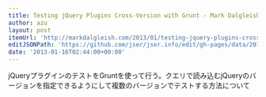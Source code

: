 ```yaml
---
title: Testing jQuery Plugins Cross-Version with Grunt - Mark Dalgleish
author: azu
layout: post
itemUrl: 'http://markdalgleish.com/2013/01/testing-jquery-plugins-cross-version-with-grunt/'
editJSONPath: 'https://github.com/jser/jser.info/edit/gh-pages/data/2013/01/index.json'
date: '2013-01-16T02:44:00+00:00'
---
```

jQueryプラグインのテストをGruntを使って行う。クエリで読み込むjQueryのバージョンを指定できるようにして複数のバージョンでテストする方法について
